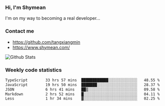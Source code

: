 ### Hi, I'm Shymean

I'm on my way to becoming a real developer...

### Contact me

- <https://github.com/tangxiangmin>
- <https://www.shymean.com/>

![Github Stats](https://github-readme-stats.vercel.app/api?username=tangxiangmin&show_icons=true&theme=dark)


###  Weekly code statistics

<!--START_SECTION:waka-->

```txt
TypeScript        33 hrs 57 mins  ████████████░░░░░░░░░░░░░   48.55 %
JavaScript        19 hrs 50 mins  ███████░░░░░░░░░░░░░░░░░░   28.37 %
JSON              6 hrs 41 mins   ██▒░░░░░░░░░░░░░░░░░░░░░░   09.58 %
Markdown          2 hrs 52 mins   █░░░░░░░░░░░░░░░░░░░░░░░░   04.11 %
Less              1 hr 34 mins    ▓░░░░░░░░░░░░░░░░░░░░░░░░   02.25 %
```

<!--END_SECTION:waka-->